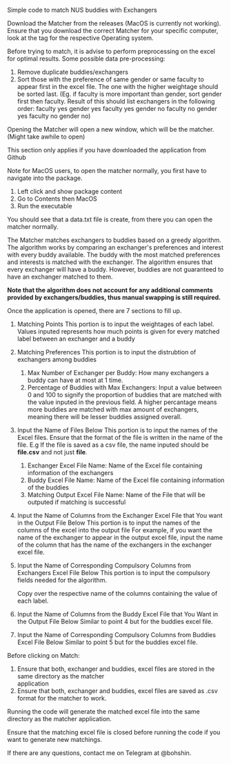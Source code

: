 Simple code to match NUS buddies with Exchangers

Download the Matcher from the releases (MacOS is currently not working). Ensure that you download the correct Matcher for your specific computer, look at the tag for the respective Operating system.

Before trying to match, it is advise to perform preprocessing on the excel for optimal results.
Some possible data pre-processing:

1. Remove duplicate buddies/exchangers
2. Sort those with the preference of same gender or same faculty to appear first in the excel file. The one
   with the higher weightage should be sorted last.
   (Eg. if faculty is more important than gender, sort gender first then faculty.
   Result of this should list exchangers in the following order:
   faculty yes gender yes
   faculty yes gender no
   faculty no gender yes
   faculty no gender no)

Opening the Matcher will open a new window, which will be the matcher. (Might take awhile to open)

This section only applies if you have downloaded the application from Github

Note for MacOS users, to open the matcher normally, you first have to navigate into the package.

1.  Left click and show package content
2.  Go to Contents then MacOS
3.  Run the executable

You should see that a data.txt file is create, from there you can open the matcher normally.

The Matcher matches exchangers to buddies based on a greedy algorithm. The algorithm works by comparing an exchanger's preferences and interest with every buddy available. The buddy with the most matched preferences and interests is matched with the exchanger. The algorithm ensures that every exchanger will have a buddy. However, buddies are not guaranteed to have an exchanger matched to them.

**Note that the algorithm does not account for any additional comments provided by exchangers/buddies, thus manual swapping is still required.**

Once the application is opened, there are 7 sections to fill up.

1. Matching Points
   This portion is to input the weightages of each label.
   Values inputed represents how much points is given for every matched label between an exchanger and a buddy

2. Matching Preferences
   This portion is to input the distrubtion of exchangers among buddies

   1. Max Number of Exchanger per Buddy: How many exchangers a buddy can have at most at 1 time.
   2. Percentage of Buddies with Max Exchangers: Input a value between 0 and 100 to signify the proportion
      of buddies that are matched with the value inputed in the previous field. A higher percantage means more buddies are matched with max amount of exchangers, meaning there will be lesser buddies assigned overall.

3. Input the Name of Files Below
   This portion is to input the names of the Excel files.
   Ensure that the format of the file is written in the name of the file. E.g If the file is saved as a csv file, the name inputed should be **file.csv** and not just **file**.

   1. Exchanger Excel File Name: Name of the Excel file containing information of the exchangers
   2. Buddy Excel File Name: Name of the Excel file containing information of the buddies
   3. Matching Output Excel File Name: Name of the File that will be outputed if matching is successful

4. Input the Name of Columns from the Exchanger Excel File that You want in the Output File Below
   This portion is to input the names of the columns of the excel into the output file
   For example, if you want the name of the exchanger to appear in the output excel file, input the name of the column that has the name of the exchangers in the exchanger excel file.

5. Input the Name of Corresponding Compulsory Columns from Exchangers Excel File Below
   This portion is to input the compulsory fields needed for the algorithm.

   Copy over the respective name of the columns containing the value of each label.

6. Input the Name of Columns from the Buddy Excel File that You Want in the Output File Below
   Similar to point 4 but for the buddies excel file.

7. Input the Name of Corresponding Compulsory Columns from Buddies Excel File Below
   Similar to point 5 but for the buddies excel file.

Before clicking on Match:

1. Ensure that both, exchanger and buddies, excel files are stored in the same directory as the matcher  
   application
2. Ensure that both, exchanger and buddies, excel files are saved as .csv format for the matcher to work.

Running the code will generate the matched excel file into the same directory as the matcher application.

Ensure that the matching excel file is closed before running the code if you want to generate new matchings.

If there are any questions, contact me on Telegram at @bohshin.
